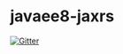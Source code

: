 # javaee8-jaxrs

[![Gitter](https://badges.gitter.im/perujug/javaee8-jaxrs.svg)](https://gitter.im/perujug/javaee8-jaxrs?utm_source=badge&utm_medium=badge&utm_campaign=pr-badge&utm_content=badge)